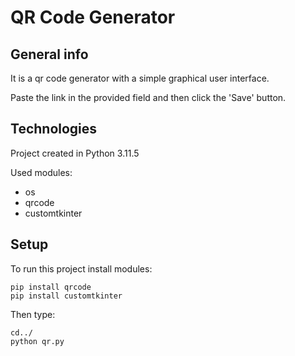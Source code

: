 <p>

# QR Code Generator

## General info
It is a qr code generator with a simple graphical user interface.

<blockquote class="imgur-embed-pub" lang="en" data-id="a/20GPolB" data-context="false" ><a href="//imgur.com/a/20GPolB"></a></blockquote><script async src="//s.imgur.com/min/embed.js" charset="utf-8"></script>

Paste the link in the provided field and then click the 'Save' button.
## Technologies
Project created in Python 3.11.5

Used modules:
* os
* qrcode
* customtkinter
## Setup
To run this project install modules:

```
pip install qrcode
pip install customtkinter
```
Then type:
```
cd../
python qr.py
```
#
</p>
